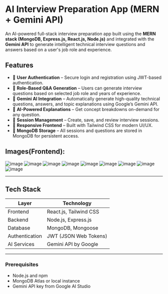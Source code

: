 # AI Interview Preparation App (MERN + Gemini API)

An AI-powered full-stack interview preparation app built using the **MERN stack (MongoDB, Express.js, React.js, Node.js)** and integrated with the **Gemini API** to generate intelligent technical interview questions and answers based on a user's job role and experience.


## Features

- 🔐 **User Authentication** – Secure login and registration using JWT-based authentication.
- 💼 **Role-Based Q&A Generation** – Users can generate interview questions based on selected job role and years of experience.
- 🤖 **Gemini AI Integration** – Automatically generate high-quality technical questions, answers, and topic explanations using Google’s Gemini API.
- 🧠 **AI-Powered Explanations** – Get concept breakdowns on-demand for any question.
- 📂 **Session Management** – Create, save, and review interview sessions.
- 🎨 **Responsive Frontend** – Built with Tailwind CSS for modern UI/UX.
- 💾 **MongoDB Storage** – All sessions and questions are stored in MongoDB for persistent access.
  

## Images(Frontend):
![image](https://github.com/user-attachments/assets/eb0881de-a114-42b3-b9f0-e5e58b5c2378)
![image](https://github.com/user-attachments/assets/68d6d1a9-6512-454a-ae25-bf3f5a7a85b8)
![image](https://github.com/user-attachments/assets/4e18e922-bfdc-4316-aec4-887fb8d67c86)
![image](https://github.com/user-attachments/assets/3bcee6c9-714f-4969-aac7-b9914debe4c5)
![image](https://github.com/user-attachments/assets/24cd1c94-47a3-406d-8225-6a3fb3a52098)
![image](https://github.com/user-attachments/assets/9b870f18-36b4-4456-a927-a0ffe00f117c)
![image](https://github.com/user-attachments/assets/3c1f52b9-5d48-417b-827b-1af9bd67e3dd)
![image](https://github.com/user-attachments/assets/b537ea0e-8491-4cd0-a2e9-e218b9653b0f)
![image](https://github.com/user-attachments/assets/2b0511fb-ad9d-44c8-8805-e25ba9f9a958)

---

## Tech Stack

| Layer       | Technology           |
|-------------|----------------------|
| Frontend    | React.js, Tailwind CSS |
| Backend     | Node.js, Express.js  |
| Database    | MongoDB, Mongoose    |
| Authentication | JWT (JSON Web Tokens) |
| AI Services | Gemini API by Google |

---

### Prerequisites

- Node.js and npm
- MongoDB Atlas or local instance
- Gemini API key from Google AI Studio

